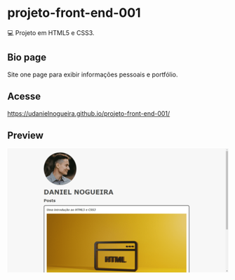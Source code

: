 # projeto-front-end-001

💻 Projeto em HTML5 e CSS3.

## Bio page

Site one page para exibir informações pessoais e portfólio.

## Acesse

https://udanielnogueira.github.io/projeto-front-end-001/

## Preview

![Preview do projeto](preview-001.png "Bio page")